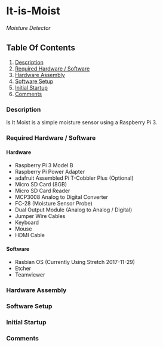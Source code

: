 # It-is-Moist
###### Moisture Detector

## Table Of Contents
1. [Description](#Description)
2. [Required Hardware / Software](#required-hardware-/-software)
3. [Hardware Assembly](#hardware-assembly)
4. [Software Setup](#software-setup)
5. [Initial Startup](#initial-startup)
6. [Comments](#comments)


### Description
Is It Moist is a simple moisture sensor using a Raspberry Pi 3.

### Required Hardware / Software
#### Hardware
* Raspberry Pi 3 Model B
* Raspberry Pi Power Adapter
* adafruit Assembled Pi T-Cobbler Plus (Optional)
* Micro SD Card (8GB)
* Micro SD Card Reader
* MCP3008 Analog to Digital Converter
* FC-28 (Moisture Sensor Probe)
* Dual Output Module (Analog to Analog / Digital)
* Jumper Wire Cables
* Keyboard
* Mouse
* HDMI Cable

#### Software
* Rasbian OS (Currently Using Stretch 2017-11-29)
* Etcher
* Teamviewer

### Hardware Assembly

### Software Setup

### Initial Startup

### Comments
